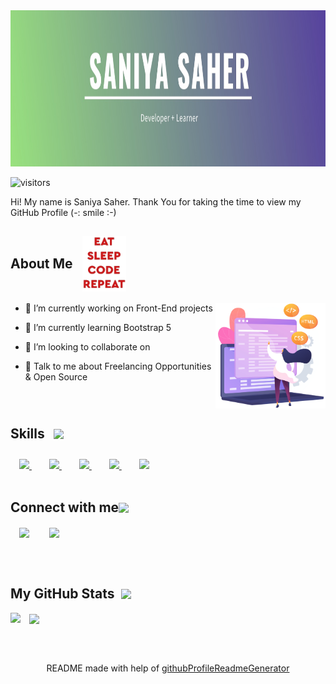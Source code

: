 <div align="center">
<img width="100%" height = "250px" src="img/header.jpg" alt="cover" />
</div>
<!-- 
<h1> Hello < Developers /> <img src = "https://raw.githubusercontent.com/MartinHeinz/MartinHeinz/master/wave.gif" width = 50px> </h1> -->
<p align='center'>

![visitors](https://visitor-badge.glitch.me/badge?page_id=saniyasaher20.saniyasaher20)

<div size='20px'> Hi! My name is Saniya Saher. Thank You for taking the time to view my GitHub Profile (-: smile :-)
</div>

<h2 style="display:flex; flex-direction:row;align-items:center"> About Me &nbsp;&nbsp; <img src ="img/aboutme.png" width ="70px" > </h2> 

<img width="35%" align="right" alt="Github" src="img/codingGirl.png" />


- 🔭 I’m currently working on Front-End projects

- 🌱 I’m currently learning Bootstrap 5 

- 👯 I’m looking to collaborate on  

- 💬 Talk to me about Freelancing Opportunities & Open Source 

<br />
<h2 style="display:flex; flex-direction:row;align-items:center;"> Skills <img src = "https://media2.giphy.com/media/QssGEmpkyEOhBCb7e1/giphy.gif?cid=ecf05e47a0n3gi1bfqntqmob8g9aid1oyj2wr3ds3mg700bl&rid=giphy.gif" width = "50px" style="padding:0.7em;"> </h2>
<a style="padding:0 1em;" href= https://github.com/saniyasaher20?tab=repositories&q=&type=&language=html&sort= > <img width ='32px' src ='https://raw.githubusercontent.com/rahulbanerjee26/githubAboutMeGenerator/main/icons/html.svg'> </a>
<a style="padding:0 1em;" href= https://github.com/saniyasaher20?tab=repositories&q=&type=&language=css&sort= > <img width ='32px' src ='https://raw.githubusercontent.com/rahulbanerjee26/githubAboutMeGenerator/main/icons/css.svg'> </a>
<a style="padding:0 1em;" href= https://github.com/saniyasaher20?tab=repositories&q=&type=&language=git&sort= > <img width ='32px' src ='https://raw.githubusercontent.com/rahulbanerjee26/githubAboutMeGenerator/main/icons/git.svg'> </a>
<a style="padding:0 1em;" href= https://github.com/saniyasaher20?tab=repositories&q=&type=&language=bootstrap&sort= > <img width ='32px' src ='https://raw.githubusercontent.com/rahulbanerjee26/githubAboutMeGenerator/main/icons/bootstrap.svg'> </a>
<a style="padding:0 1em;" href= https://github.com/saniyasaher20?tab=repositories&q=&type=&language=php&sort= > <img width ='32px' src ='https://raw.githubusercontent.com/rahulbanerjee26/githubAboutMeGenerator/main/icons/php.svg'> </a> <br /> <br />

<h2 style="display:flex;flex-direction:row;align-items:center;"> Connect with me <img src='https://raw.githubusercontent.com/ShahriarShafin/ShahriarShafin/main/Assets/handshake.gif' width = "100px" > </h2>
<a style="padding:1em;" href = 'https://www.linkedin.com/in/saniyasaher20'> <img width = '32px' align= 'center' src="https://raw.githubusercontent.com/rahulbanerjee26/githubAboutMeGenerator/main/icons/linked-in-alt.svg"/></a> 
<a style="padding:1em;" href = 'https://www.github.com/saniyasaher20'> <img width = '32px' align= 'center' src="https://raw.githubusercontent.com/rahulbanerjee26/githubAboutMeGenerator/main/icons/github.svg"/></a> 


 <br /> <br /> 
<h2 style="display:flex;flex-direction:row;align-items:center;"> My GitHub Stats &nbsp;<img src='https://media1.giphy.com/media/du3J3cXyzhj75IOgvA/giphy.gif?cid=ecf05e47x2g034i9pzwtzzsd3xgg2w9nr94t4tflbbgo3008&rid=giphy.gif' width='32px'> </h2>

<a href="https://github.com/anuraghazra/github-readme-stats">
<img align="left" src="https://github-readme-stats.vercel.app/api?username=saniyasaher20&count_private=true&show_icons=true&theme=tokyonight" />
</a>
<a style="padding:1em;" href="https://github.com/anuraghazra/convoychat">
<img align="center" src="https://github-readme-stats.vercel.app/api/top-langs/?username=saniyasaher20&theme=tokyonight" />
</a>

<br><br>
<footer align='center'>README made with help of <a href='https://github.com/rahulbanerjee26/githubProfileReadmeGenerator'>githubProfileReadmeGenerator</a> </footer>